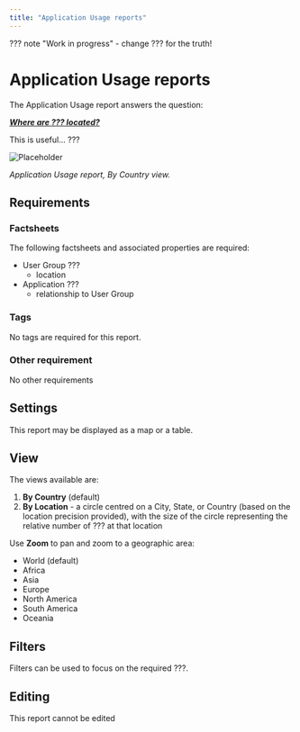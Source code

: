 ```yaml
---
title: "Application Usage reports"
---
```


??? note "Work in progress"
    - change ??? for the truth!

# Application Usage reports

The Application Usage report answers the question:

***[Where are ??? located?](../questions.md#???)***

This is useful... ???

![Placeholder](https://dummyimage.com/800x450/eee/aaa)

*Application Usage report, By Country view.*

## Requirements

### Factsheets

The following factsheets and associated properties are required:

- User Group ???
    - location
- Application ???   
    - relationship to User Group 
    
### Tags 

No tags are required for this report.

### Other requirement

No other requirements

## Settings

This report may be displayed as a map or a table. 

## View

The views available are: 

1. **By Country** (default)
2. **By Location** - a circle centred on a City, State, or Country (based on the location precision provided), with the size of the circle representing the relative number of ??? at that location

Use **Zoom** to pan and zoom to a geographic area:

- World (default)
- Africa
- Asia
- Europe
- North America
- South America
- Oceania


## Filters

Filters can be used to focus on the required ???.

## Editing

This report cannot be edited
